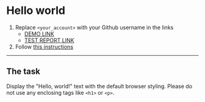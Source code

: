 # Hello world
1. Replace `<your_account>` with your Github username in the links
    - [DEMO LINK](https://banduraweb.github.io/layout_hello-world/) <br>
    - [TEST REPORT LINK](https://banduraweb.github.io/layout_hello-world/report/html_report/)
2. Follow [this instructions](https://mate-academy.github.io/layout_task-guideline/)
___

## The task 
Display the "Hello, world!" text with the default browser styling. Please do not 
use any enclosing tags like `<h1>` or `<p>`.
